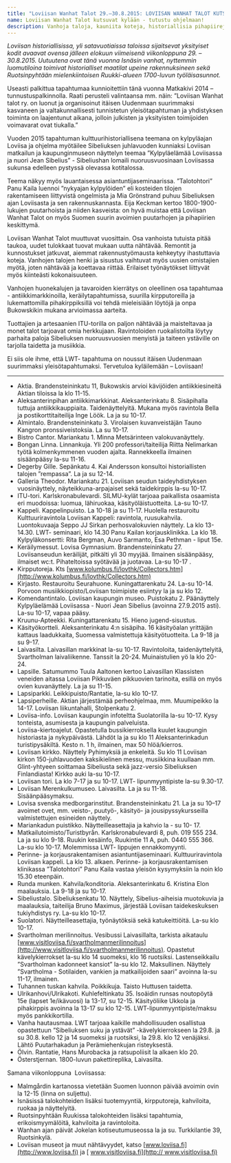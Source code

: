 ```yaml
---
title: "Loviisan Wanhat Talot 29.–30.8.2015: LOVIISAN WANHAT TALOT KUTSUVAT KYLÄÄN!"
name: Loviisan Wanhat Talot kutsuvat kylään - tutustu ohjelmaan!
description: Vanhoja taloja, kauniita koteja, historiallisia pihapiirejä, viehättäviä puutarhoja, antiikkia ja taidetta, lukemattomia pihakirppiksiä sekä herkullista lähiruokaa merellisessä pikkukaupunki-idyllissä.
---
```

*Loviisan historiallisissa, yli satavuotiaissa taloissa sijaitsevat yksityiset kodit avaavat ovensa jälleen elokuun viimeisenä viikonloppuna 29. – 30.8.2015. Uutuutena ovat tänä vuonna Isnäsin vanhat, nyttemmin luomutiloina toimivat historialliset maatilat upeine rakennuksineen sekä Ruotsinpyhtään mielenkiintoisen Ruukki-alueen 1700-luvun työläisasunnot.*

Useasti palkittua tapahtumaa kunnioitettiin tänä vuonna Matkakivi 2014 –tunnustuspalkinnolla. Raati perusteli valintaansa mm. näin: ”Loviisan Wanhat talot ry. on luonut ja organisoinut itäisen Uudenmaan suurimmaksi kasvaneen ja valtakunnallisesti tunnistetun yleisötapahtuman ja yhdistyksen toiminta on laajentunut aikana, jolloin julkisten ja yksityisten toimijoiden voimavarat ovat tiukalla.”

Vuoden 2015 tapahtuman kulttuurihistoriallisena teemana on kylpyläajan Loviisa ja ohjelma myötäilee Sibeliuksen juhlavuoden kunniaksi Loviisan matkailun ja kaupunginmuseon näyttelyn teemaa ”Kylpyläelämää Loviisassa ja nuori Jean Sibelius” - Sibeliushan lomaili nuoruusvuosinaan Loviisassa sukunsa edelleen pystyssä olevassa kotitalossa. 

Teema näkyy myös lauantaisessa asiantuntijaseminaarissa. ”Talotohtori” Panu Kaila luennoi ”nykyajan kylpylöiden” eli kosteiden tilojen rakentamiseen liittyvistä ongelmista ja Mia Grönstrand puhuu Sibeliuksen ajan Loviisasta ja sen rakennuskannasta. Eija Keckman kertoo 1800-1900-lukujen puutarhoista ja niiden kasveista: on hyvä muistaa että Loviisan Wanhat Talot on myös Suomen suurin avoimien puutarhojen ja pihapiirien keskittymä.

Loviisan Wanhat Talot muuttuvat vuosittain. Osa vanhoista tutuista pitää taukoa, uudet tulokkaat tuovat mukaan uutta nähtävää. Remontit ja kunnostukset jatkuvat, aiemmat rakennustyömausta kehkeytyy  ihastuttavia koteja. Vanhojen talojen henki ja sisustus vaihtuvat myös uusien omistajien myötä, joten nähtävää ja koettavaa riittää. Erilaiset työnäytökset liittyvät myös kiinteästi kokonaisuuteen. 

Vanhojen huonekalujen ja tavaroiden kierrätys on oleellinen osa tapahtumaa - antiikkimarkkinoilla, keräilytapahtumissa, suurilla kirpputoreilla ja lukemattomilla pihakirppiksillä voi tehdä mieleisiään löytöjä ja onpa Bukowskikin mukana arvioimassa aarteita. 

Tuottajien ja artesaanien ITU-torilla on paljon nähtävää ja maisteltavaa ja monet talot tarjoavat omia herkkujaan. Ravintoloiden ruokalistoilta löytyy parhaita paloja Sibeliuksen nuoruusvuosien menyistä ja taiteen ystäville on tarjolla taidetta ja musiikkia.

Ei siis ole ihme, että LWT- tapahtuma on noussut itäisen Uudenmaan suurimmaksi yleisötapahtumaksi. Tervetuloa kyläilemään – Loviisaan!

---

* Aktia. Brandensteininkatu 11, Bukowskis arvioi kävijöiden antiikkiesineitä Aktian tiloissa la klo 11-15. 
* Aleksanterinpihan antiikkimarkkinat. Aleksanterinkatu 8. Sisäpihalla tuttuja antiikkikauppiaita. Taidenäyttelyitä. Mukana myös ravintola Bella ja postikorttitaiteilija Inge Löök. La ja su 10-17. 
* Almintalo. Brandensteininkatu 3. Virolaisen kuvanveistäjän Tauno Kangron pronssiveistoksia. La su 10-17.
* Bistro Cantor. Mariankatu 1. Minna Metsärinteen valokuvanäyttely.
* Bongan Linna. Linnankuja. Yli 200 professori/taiteilija Riitta Nelimarkan työtä kolmenkymmenen vuoden ajalta. Rannekkeella ilmainen sisäänpääsy la-su 11-16.
* Degerby Gille. Sepänkatu 4. Kai Andersson konsultoi historiallisten talojen ”rempassa”. La ja su 12-14. 
* Galleria Theodor. Mariankatu 21. Loviisan seudun taideyhdistyksen vuosinäyttely, näyteikkuna-arpajaiset sekä taidekirppis la-su 10-17. 
* ITU-tori. Karlskronabulevardi. SILMU-kylät tarjoaa paikallista osaamista eri muodoissa: luomua, lähiruokaa, käsityöläistuotteita. La-su 10-17. 
* Kappeli. Kappelinpuisto. La 10-18 ja su 11-17. Huolella restauroitu Kulttuuriravintola Loviisan Kappeli: ravintola, ruusukahvila.  Luontokuvaaja Seppo JJ Sirkan perhosvalokuvien näyttely. La klo 13-14.30. LWT- seminaari, klo 14.30 Panu Kailan korjausklinikka. La klo 18. Kylpyläkonsertti: Rita Bergman, Auvo Sarmanto, Esa Pethman - liput 15e.  
* Keräilymessut. Lovisa Gymnasium. Brandensteininkatu 27. Loviisanseudun keräilijät, pitkälti yli 30 myyjää. llmainen sisäänpääsy, ilmaiset wc:t.  Pihateltoissa syötävää ja juotavaa. La-su 10-17 .
* Kirpputoreja. Kts [www.kolumbus.fi/lovthk/Collectors.htm](http://www.kolumbus.fi/lovthk/Collectors.htm)
* Kirjasto. Restauroitu Seurahuone. Kuningattarenkatu 24. La-su 10-14. Porvoon musiikkiopisto/Loviisan toimipiste esiintyy la ja su klo 12.
* Komendantintalo. Loviisan kaupungin museo. Puistokatu 2. Päänäyttely Kylpyläelämää Loviisassa - Nuori Jean Sibelius (avoinna 27.9.2015 asti). La-su 10-17, vapaa pääsy. 
* Kruunu-Apteekki. Kuningattarenkatu 15. Hieno jugend-sisustus. 
* Käsityökortteli. Aleksanterinkatu 4:n sisäpiha. 16 käsityöalan yrittäjän kattaus laadukkaita, Suomessa valmistettuja käsityötuotteita. La 9-18 ja su 9-17.
* Laivasilta. Laivasillan markkinat la-su 10-17. Ravintoloita, taidenäyttelyitä, Svartholman laivaliikenne. Tanssit la 20-24. Muinaistulien yö la klo 20-24.
* Lapsille. Satumummo Tuula Aaltonen kertoo Laivasillan Klassisten veneiden aitassa Loviisan Pikkuväen pikkuovien tarinoita, esillä on myös ovien kuvanäyttely. La ja su 11-15.
* Lapsiparkki. Leikkipuisto/Rantatie, la-su klo 10-17.
* Lapsiperheille. Aktian järjestämää perheohjelmaa, mm. Muumipeikko la 14-17. Loviisan liikuntahalli, Stolpenkatu 2.
* Loviisa-info. Loviisan kaupungin infoteltta Suolatorilla la-su 10-17. Kysy tonteista, asumisesta ja kaupungin palveluista.
* Loviisa-kiertoajelut. Opastetulla bussikierroksella kuulet kaupungin historiasta ja nykypäivästä. Lähdöt la ja su klo 11 Aleksanterinkadun turistipysäkiltä. Kesto n. 1 h, ilmainen, max 50 hlöä/kierros.
* Loviisan kirkko. Näyttely Pyhimyksiä ja enkeleitä. Su klo 11 Loviisan kirkon 150-juhlavuoden kaksikielinen messu, musiikkina kuullaan mm. Glint-yhtyeen soittamaa Sibeliusta sekä jazz-versio Sibeliuksen Finlandiasta!  Kirkko auki la-su 10-17. 
* Loviisan tori. La klo 7-17 ja su 10-17. LWT- lipunmyyntipiste la-su 9.30-17.
* Loviisan Merenkulkumuseo. Laivasilta. La ja su 11-18. Sisäänpääsymaksu.
* Lovisa svenska medborgarinstitut. Brandensteininkatu 21.  La ja su 10–17 avoimet ovet, mm. veisto-, puutyö-, käsityö- ja jousipyssykursseilla valmistettujen esineiden näyttely.
* Mariankadun puistikko. Näytteilleasettajia ja kahvio la - su 10- 17.
* Matkailutoimisto/Turistbyrån. Karlskronabulevardi 8, puh. 019 555 234. La ja su klo 9-18. Ruukin kesäinfo, Ruukintie 11 A, puh. 0440 555 366. La-su klo 10-17. Molemmissa LWT- lippujen ennakkomyynti.
* Perinne- ja korjausrakentamisen asiantuntijaseminaari. Kulttuuriravintola Loviisan kappeli. La klo 13. alkaen. Perinne- ja korjausrakentamisen klinikassa ”Talotohtori” Panu Kaila vastaa yleisön kysymyksiin la noin klo 15.30 eteenpäin. 
* Runda munken. Kahvila/konditoria. Aleksanterinkatu 6. Kristina Elon maalauksia. La 9-18 ja su 10-17. 
* Sibeliustalo. Sibeliuksenkatu 10.  Näyttely, Sibelius-aiheisia muotokuvia ja maalauksia, taiteilija Bruno Maximus, järjestää Loviisan taidekeskuksen tukiyhdistys ry. La-su klo 10-17.
* Suolatori. Näytteilleasettajia, työnäytöksiä sekä katukeittiöitä.  La-su klo 10-17.
* Svartholman merilinnoitus. Vesibussi Laivasillalta, tarkista aikataulu [www.visitloviisa.fi/svartholmanmerilinnoitus](http://www.visitloviisa.fi/svartholmanmerilinnoitus). Opastetut kävelykierrokset la-su klo 14 suomeksi, klo 16 ruotsiksi. Lastenseikkailu ”Svartholman kadonneet kansiot” la-su klo 12. Maksullinen.  Näyttely ”Svartholma - Sotilaiden, vankien ja matkailijoiden saari” avoinna la-su 11-17, ilmainen. 
* Tuhannen tuskan kahvila. Poikkikuja. Taisto Huttusen taidetta. 
* Ulrikanhovi/Ulrikakoti. Kuhlefeltinkatu 35. Isoäidin runsas noutopöytä 15e (lapset 1e/ikävuosi) la 13-17, su 12-15. Käsityöliike Ukkola ja pihakirppis avoinna la 13-17 su klo 12-15. LWT-lipunmyyntipiste/maksu myös pankkikortilla. 
* Vanha hautausmaa. LWT tarjoaa kaikille mahdollisuuden osallistua opastettuun ”Sibeliuksen suku ja ystävät” -kävelykierrokseen la 29.8. ja su 30.8. kello 12 ja 14 suomeksi ja ruotsiksi, la 29.8. klo 12 venäjäksi. Lähtö Puutarhakadun ja Perämiehenkujan risteyksestä.
* Ölvin. Rantatie, Hans Murobacka ja ratsupoliisit la alkaen klo 20.
* Österstjernan. 1800-luvun pakettireplika, Laivasilta.

Samana viikonloppuna  Loviisassa: 

* Malmgårdin kartanossa vietetään Suomen luonnon päivää avoimin ovin la  12-15 (linna on suljettu).
* Isnäsissä talokohteiden lisäksi tuotemyyntiä, kirpputoreja, kahviloita, ruokaa ja näyttelyitä.
* Ruotsinpyhtään Ruukissa talokohteiden lisäksi tapahtumia, erikoismyymälöitä, kahviloita ja ravintoloita.
* Wanhan ajan päivät Jokelan kotiseutumuseossa la ja su. Turkkilantie 39, Ruotsinkylä.
* Loviisan museot ja muut nähtävyydet, katso [www.loviisa.fi](http://www.loviisa.fi) ja [ www.visitloviisa.fi](http:// www.visitloviisa.fi)

